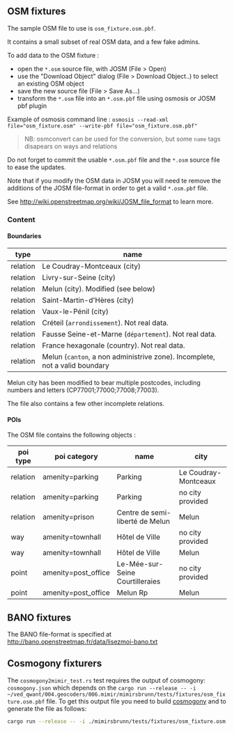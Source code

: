 ## OSM fixtures

The sample OSM file to use is `osm_fixture.osm.pbf`.

It contains a small subset of real OSM data, and a few fake admins.

To add data to the OSM fixture :
* open the `*.osm` source file, with JOSM (File > Open)
* use the "Download Object" dialog (File > Download Object..) to select an existing OSM object
* save the new source file (File > Save As...)
* transform the `*.osm` file into an `*.osm.pbf` file using osmosis or JOSM pbf plugin

Example of osmosis command line :
`osmosis --read-xml file="osm_fixture.osm" --write-pbf file="osm_fixture.osm.pbf"`

> NB: osmconvert can be used for the conversion, but some `name` tags disapears on ways and relations

Do not forget to commit the usable `*.osm.pbf` file and the `*.osm` source file to ease the updates.

Note that if you modify the OSM data in JOSM you will need te remove the additions of the JOSM file-format in order to get a valid `*.osm.pbf` file.

See http://wiki.openstreetmap.org/wiki/JOSM_file_format to learn more.

### Content

####  Boundaries
type | name
--- | ---
relation | Le Coudray-Montceaux (city)
relation | Livry-sur-Seine (city)
relation | Melun (city). Modified (see below)
relation | Saint-Martin-d'Hères (city)
relation | Vaux-le-Pénil (city)
relation | Créteil (`arrondissement`). Not real data.
relation | Fausse Seine-et-Marne (`département`). Not real data.
relation | France hexagonale (country). Not real data.
relation | Melun (`canton`, a non administrive zone). Incomplete, not a valid boundary

Melun city has been modified to bear multiple postcodes, including numbers and letters (CP77001;77000;77008;77003).

The file also contains a few other incomplete relations.

#### POIs
The OSM file contains the following objects :

poi type | poi category | name | city
--- | --- | --- | ---
relation | amenity=parking | Parking | Le Coudray-Montceaux
relation | amenity=parking | Parking | no city provided
relation | amenity=prison | Centre de semi-liberté de Melun | Melun
way | amenity=townhall | Hôtel de Ville | no city provided
way | amenity=townhall | Hôtel de Ville | Melun
point | amenity=post_office | Le-Mée-sur-Seine Courtilleraies | no city provided
point | amenity=post_office | Melun Rp | Melun


## BANO fixtures

The BANO file-format is specified at http://bano.openstreetmap.fr/data/lisezmoi-bano.txt

## Cosmogony fixturers

The `cosmogony2mimir_test.rs` test requires the output of cosmogony: `cosmogony.json` which depends on the `cargo run --release -- -i ~/ved_qwant/004.geocoders/006.mimir/mimirsbrunn/tests/fixtures/osm_fixture.osm.pbf` file.
To get this output file you need to build [cosmogony](https://github.com/osm-without-borders/cosmogony) and to generate the file as follows:

```bash
cargo run --release -- -i ./mimirsbrunn/tests/fixtures/osm_fixture.osm.pbf
```
